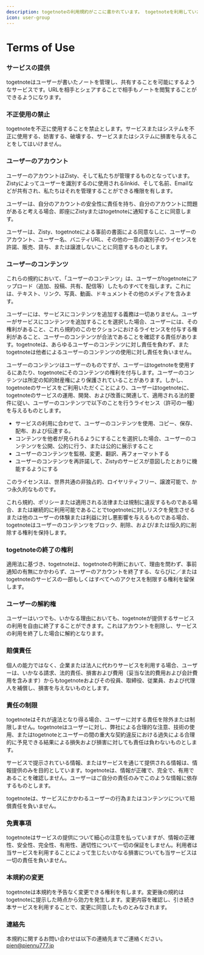 ```yaml
---
description: togetnoteの利用規約がここに書かれています。 togetnoteを利用していただく上で必ず同意していただく必要のある規約です。
icon: user-group
---
```


# Terms of Use

### サービスの提供

togetnoteはユーザーが書いたノートを管理し、共有することを可能にするようなサービスです。URLを相手とシェアすることで相手もノートを閲覧することができるようになります。

### 不正使用の禁止

togetnoteを不正に使用することを禁止とします。サービスまたはシステムを不正に使用する、妨害する、破壊する、サービスまたはシステムに損害を与えることをしてはいけません。

### ユーザーのアカウント

ユーザーのアカウントはZisty、そして私たちが管理するものとなっています。Zistyによってユーザーを識別するのに使用されるlinkid、そして名前、Emailなどが共有され、私たちはそれを管理することができる権限を有します。

ユーザーは、自分のアカウントの安全性に責任を持ち、自分のアカウントに問題があると考える場合、即座にZistyまたはtogetnoteに通知することに同意します。

ユーザーは、Zisty、togetnoteによる事前の書面による同意なしに、ユーザーのアカウント、ユーザー名、バニティURL、その他の一意の識別子のライセンスを許諾、販売、貸与、または譲渡しないことに同意するものとします。

### ユーザーのコンテンツ

これらの規約において、「ユーザーのコンテンツ」は、ユーザーがtogetnoteにアップロード（追加、投稿、共有、配信等）したものすべてを指します。これには、テキスト、リンク、写真、動画、ドキュメントその他のメディアを含みます。

ユーザーには、サービスにコンテンツを追加する義務は一切ありません。ユーザーがサービスにコンテンツを追加することを選択した場合、ユーザーには、その権利があること、これら規約のこのセクションにおけるライセンスを付与する権利があること、ユーザーのコンテンツが合法であることを確認する責任があります。togetnoteは、あらゆるユーザーのコンテンツに対し責任を負わず、またtogetnoteは他者によるユーザーのコンテンツの使用に対し責任を負いません。

ユーザーのコンテンツはユーザーのものですが、ユーザーはtogetnoteを使用するにあたり、togetnoteにそのコンテンツの権利を付与します。ユーザーのコンテンツは所定の知的財産権により保護されていることがあります。しかし、togetnoteのサービスをご利用いただくことにより、ユーザーはtogetnoteに、togetnoteのサービスの運用、開発、および改善に関連して、適用される法的要件に従い、ユーザーのコンテンツで以下のことを行うライセンス（許可の一種）を与えるものとします。

* サービスの利用に合わせて、ユーザーのコンテンツを使用、コピー、保存、配布、および伝達する。
* コンテンツを他者が見られるようにすることを選択した場合、ユーザーのコンテンツを公開、公的に行う、または公的に展示すること
* ユーザーのコンテンツを監視、変更、翻訳、再フォーマットする
* ユーザーのコンテンツを再許諾して、Zistyのサービスが意図したとおりに機能するようにする

このライセンスは、世界共通の非独占的、ロイヤリティフリー、譲渡可能で、かつ永久的なものです。

これら規約、ポリシーまたは適用される法律または規制に違反するものである場合、または継続的に利用可能であることでtogetnoteに対しリスクを発生させるまたは他のユーザーの体験または利益に対し悪影響を与えるものである場合、togetnoteはユーザーのコンテンツをブロック、削除、および/または恒久的に削除する権利を保持します。

### togetnoteの終了の権利

適用法に基づき、togetnoteは、togetnoteの判断において、理由を問わず、事前通知の有無にかかわらず、ユーザーのアカウントを終了する、ならびに／またはtogetnoteのサービスの一部もしくはすべてへのアクセスを制限する権利を留保します。

### ユーザーの解約権

ユーザーはいつでも、いかなる理由においても、togetnoteが提供するサービスの利用を自由に終了することができます。これはアカウントを削除し、サービスの利用を終了した場合に解約となります。

### 賠償責任

個人の能力ではなく、企業または法人に代わりサービスを利用する場合、ユーザーは、いかなる請求、法的責任、損害および費用（妥当な法的費用および会計費用を含みます）からもtogetnoteおよびその役員、取締役、従業員、および代理人を補償し、損害を与えないものとします。

### 責任の制限

togetnoteはそれが違法となり得る場合、ユーザーに対する責任を除外または制限しません。togetnoteはユーザーに対し、弊社による合理的な注意、技術の使用、またはtogetnoteとユーザーの間の重大な契約違反における過失による合理的に予見できる結果による損失および損害に対しても責任は負わないものとします。

サービスで提示されている情報、またはサービスを通じて提供される情報は、情報提供のみを目的としています。togetnoteは、情報が正確で、完全で、有用であることを確認しません。ユーザーはご自分の責任のみでこのような情報に依存するものとします。

togetnoteは、サービスにかかわるユーザーの行為またはコンテンツについて賠償責任を負いません。

### 免責事項

togetnoteはサービスの提供について細心の注意を払っていますが、情報の正確性、安全性、完全性、有用性、適切性について一切の保証をしません。利用者は当サービスを利用することによって生じたいかなる損害についても当サービスは一切の責任を負いません。

### 本規約の変更

togetnoteは本規約を予告なく変更できる権利を有します。変更後の規約はtogetnoteに提示した時点から効力を発生します。変更内容を確認し、引き続き本サービスを利用することで、変更に同意したものとみなされます。

### 連絡先

本規約に関するお問い合わせは以下の連絡先までご連絡ください。\
[pien@piennu777.jp](https://app.gitbook.com/u/WHrjcmSvBlUww28Q2KpoLp2Vsz32)
